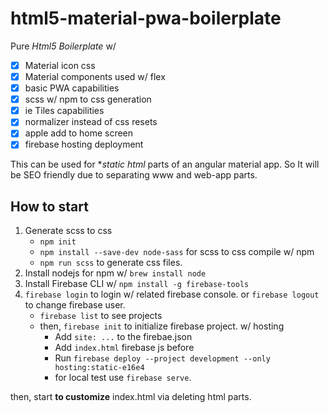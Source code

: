 # html5-material-pwa-boilerplate

Pure *Html5 Boilerplate* w/ 
- [x] Material icon css
- [x] Material components used w/ flex
- [x] basic PWA capabilities
- [x] scss w/ npm to css generation
- [x] ie Tiles capabilities
- [x] normalizer instead of css resets
- [x] apple add to home screen
- [x] firebase hosting deployment

This can be used for **static html* parts of an angular material app. So It will be SEO friendly due to separating www and web-app parts.

## How to start

1. Generate scss to css
    - `npm init`
    - `npm install --save-dev node-sass` for scss to css compile w/ npm
    - `npm run scss` to generate css files.
2. Install nodejs for npm w/ `brew install node`
3. Install Firebase CLI w/ `npm install -g firebase-tools`
4. `firebase login` to login w/ related firebase console. or `firebase logout` to change firebase user.
    - `firebase list` to see projects
    - then, `firebase init` to initialize firebase project. w/ hosting
        - Add `site: ...` to the firebae.json
        - Add `index.html` firebase js before </body>
        - Run `firebase deploy --project development --only hosting:static-e16e4`
        - for local test use `firebase serve`.

then, start **to customize** index.html via deleting html parts.